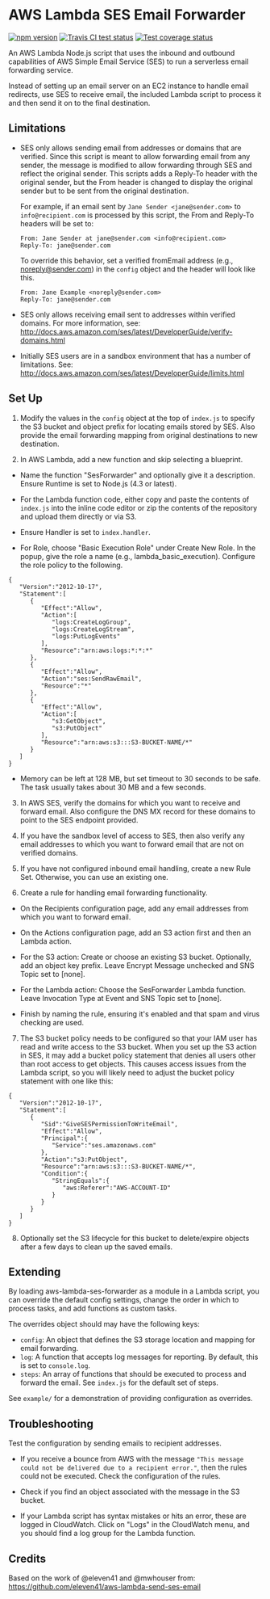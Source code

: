 # AWS Lambda SES Email Forwarder

[![npm version](https://badge.fury.io/js/aws-lambda-ses-forwarder.svg)](https://www.npmjs.com/package/aws-lambda-ses-forwarder)
[![Travis CI test status](https://travis-ci.org/arithmetric/aws-lambda-ses-forwarder.svg?branch=master)](https://travis-ci.org/arithmetric/aws-lambda-ses-forwarder)
[![Test coverage status](https://coveralls.io/repos/github/arithmetric/aws-lambda-ses-forwarder/badge.svg?branch=master)](https://coveralls.io/github/arithmetric/aws-lambda-ses-forwarder?branch=master)

An AWS Lambda Node.js script that uses the inbound and outbound capabilities
of AWS Simple Email Service (SES) to run a serverless email forwarding
service.

Instead of setting up an email server on an EC2 instance to handle email
redirects, use SES to receive email, the included Lambda script to process it
and then send it on to the final destination.

## Limitations

- SES only allows sending email from addresses or domains that are verified.
Since this script is meant to allow forwarding email from any sender, the
message is modified to allow forwarding through SES and reflect the original
sender. This scripts adds a Reply-To header with the original sender, but the
From header is changed to display the original sender but to be sent from the
original destination.

    For example, if an email sent by `Jane Sender <jane@sender.com>` to
    `info@recipient.com` is processed by this script, the From and Reply-To headers
    will be set to:
  
    ```
    From: Jane Sender at jane@sender.com <info@recipient.com>
    Reply-To: jane@sender.com
    ```
  To override this behavior, set a verified fromEmail address 
  (e.g., noreply@sender.com) in the `config` object and the header will look
  like this.
    
    ```
    From: Jane Example <noreply@sender.com>
    Reply-To: jane@sender.com
    ```

- SES only allows receiving email sent to addresses within verified domains. For
more information, see:
http://docs.aws.amazon.com/ses/latest/DeveloperGuide/verify-domains.html

- Initially SES users are in a sandbox environment that has a number of
limitations. See:
http://docs.aws.amazon.com/ses/latest/DeveloperGuide/limits.html

## Set Up

1. Modify the values in the `config` object at the top of `index.js` to specify
the S3 bucket and object prefix for locating emails stored by SES. Also provide
the email forwarding mapping from original destinations to new destination.

2. In AWS Lambda, add a new function and skip selecting a blueprint.

 - Name the function "SesForwarder" and optionally give it a description. Ensure
 Runtime is set to Node.js (4.3 or latest).

 - For the Lambda function code, either copy and paste the contents of
 `index.js` into the inline code editor or zip the contents of the repository
 and upload them directly or via S3.

 - Ensure Handler is set to `index.handler`.

 - For Role, choose "Basic Execution Role" under Create New Role. In the popup,
 give the role a name (e.g., lambda_basic_execution). Configure the role policy
 to the following.
 ```
 {
    "Version":"2012-10-17",
    "Statement":[
       {
          "Effect":"Allow",
          "Action":[
             "logs:CreateLogGroup",
             "logs:CreateLogStream",
             "logs:PutLogEvents"
          ],
          "Resource":"arn:aws:logs:*:*:*"
       },
       {
          "Effect":"Allow",
          "Action":"ses:SendRawEmail",
          "Resource":"*"
       },
       {
          "Effect":"Allow",
          "Action":[
             "s3:GetObject",
             "s3:PutObject"
          ],
          "Resource":"arn:aws:s3:::S3-BUCKET-NAME/*"
       }
    ]
 }
 ```

 - Memory can be left at 128 MB, but set timeout to 30 seconds to be safe. The 
 task usually takes about 30 MB and a few seconds.

3. In AWS SES, verify the domains for which you want to receive and forward
email. Also configure the DNS MX record for these domains to point to the SES
endpoint provided.

4. If you have the sandbox level of access to SES, then also verify any email
addresses to which you want to forward email that are not on verified domains.

5. If you have not configured inbound email handling, create a new Rule Set.
Otherwise, you can use an existing one.

6. Create a rule for handling email forwarding functionality.

 - On the Recipients configuration page, add any email addresses from which you
 want to forward email.

 - On the Actions configuration page, add an S3 action first and then an Lambda
 action.

 - For the S3 action: Create or choose an existing S3 bucket. Optionally, add an
 object key prefix. Leave Encrypt Message unchecked and SNS Topic set to [none].

 - For the Lambda action: Choose the SesForwarder Lambda function. Leave
 Invocation Type at Event and SNS Topic set to [none].

 - Finish by naming the rule, ensuring it's enabled and that spam and virus
 checking are used.

7. The S3 bucket policy needs to be configured so that your IAM user has read
and write access to the S3 bucket. When you set up the S3 action in SES, it may
add a bucket policy statement that denies all users other than root access to
get objects. This causes access issues from the Lambda script, so you will likely
need to adjust the bucket policy statement with one like this:
 ```
 {
    "Version":"2012-10-17",
    "Statement":[
       {
          "Sid":"GiveSESPermissionToWriteEmail",
          "Effect":"Allow",
          "Principal":{
             "Service":"ses.amazonaws.com"
          },
          "Action":"s3:PutObject",
          "Resource":"arn:aws:s3:::S3-BUCKET-NAME/*",
          "Condition":{
             "StringEquals":{
                "aws:Referer":"AWS-ACCOUNT-ID"
             }
          }
       }
    ]
 }
 ```

8. Optionally set the S3 lifecycle for this bucket to delete/expire objects
after a few days to clean up the saved emails.

## Extending

By loading aws-lambda-ses-forwarder as a module in a Lambda script, you can
override the default config settings, change the order in which to process
tasks, and add functions as custom tasks.

The overrides object should may have the following keys:
- `config`: An object that defines the S3 storage location and mapping for
email forwarding.
- `log`: A function that accepts log messages for reporting. By default, this is
set to `console.log`.
- `steps`: An array of functions that should be executed to process and forward
the email. See `index.js` for the default set of steps.

See `example/` for a demonstration of providing configuration as overrides.

## Troubleshooting

Test the configuration by sending emails to recipient addresses.

- If you receive a bounce from AWS with the message `"This message could not be
delivered due to a recipient error."`, then the rules could not be executed.
Check the configuration of the rules.

- Check if you find an object associated with the message in the S3 bucket.

- If your Lambda script has syntax mistakes or hits an error, these are logged
in CloudWatch. Click on "Logs" in the CloudWatch menu, and you should find a log
group for the Lambda function.

## Credits

Based on the work of @eleven41 and @mwhouser from:
https://github.com/eleven41/aws-lambda-send-ses-email
